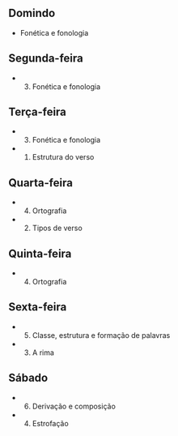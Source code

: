 ## Domindo
- Fonética e fonologia  

## Segunda-feira
- 03. Fonética e fonologia  

## Terça-feira
- 03. Fonética e fonologia  
- 01. Estrutura do verso  

## Quarta-feira
- 04. Ortografia  
- 02. Tipos de verso  

## Quinta-feira
- 04. Ortografia  

## Sexta-feira
- 05. Classe, estrutura e formação de palavras  
- 03. A rima  

## Sábado
- 06. Derivação e composição  
- 04. Estrofação  